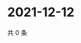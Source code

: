 # 2021-12-12

共 0 条

<!-- BEGIN WEIBO -->
<!-- 最后更新时间 Sun Dec 12 2021 05:12:39 GMT+0800 (China Standard Time) -->

<!-- END WEIBO -->
